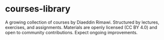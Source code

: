 # courses-library
A growing collection of courses by Diaeddin Rimawi. Structured by lectures, exercises, and assignments. Materials are openly licensed (CC BY 4.0) and open to community contributions. Expect ongoing improvements.
